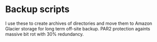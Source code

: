 # Backup scripts

I use these to create archives of directories and move them to Amazon Glacier storage for long term off-site backup.
PAR2 protection againts massive bit rot with 30% redundancy.
